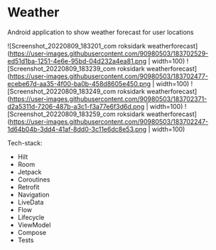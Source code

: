 # Weather
Android application to show weather forecast for user locations

![Screenshot_20220809_183201_com roksidark weatherforecast](https://user-images.githubusercontent.com/90980503/183702529-ed51d1ba-1251-4e6e-95bd-04d232a4ea81.png | width=100)
![Screenshot_20220809_183239_com roksidark weatherforecast](https://user-images.githubusercontent.com/90980503/183702477-ecebe67d-aa35-4f00-ba0b-458d8605e450.png | width=100)
![Screenshot_20220809_183249_com roksidark weatherforecast](https://user-images.githubusercontent.com/90980503/183702371-d2a5311d-7206-487b-a3c1-f3a77e6f3d6d.png | width=100)
![Screenshot_20220809_183259_com roksidark weatherforecast](https://user-images.githubusercontent.com/90980503/183702247-1d64b04b-3dd4-41af-8dd0-3c11e6dc8e53.png | width=100)

Tech-stack:

- Hilt
- Room
- Jetpack
- Coroutines
- Retrofit
- Navigation 
- LiveData 
- Flow
- Lifecycle 
- ViewModel
- Compose
- Tests
